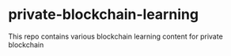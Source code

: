 # private-blockchain-learning
This repo contains various blockchain learning content for private blockchain
